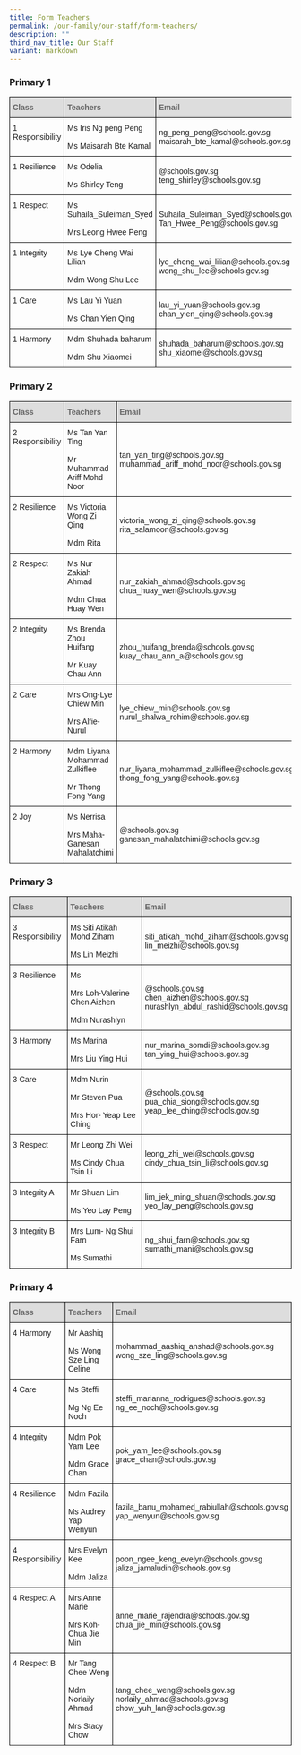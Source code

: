 ```yaml
---
title: Form Teachers
permalink: /our-family/our-staff/form-teachers/
description: ""
third_nav_title: Our Staff
variant: markdown
---
```

### Primary 1

<style type="text/css">
.tg  {border-collapse:collapse;border-spacing:0;}
.tg td{border-color:black;border-style:solid;border-width:1px;font-family:Arial, sans-serif;font-size:14px;
  overflow:hidden;padding:10px 5px;word-break:normal;}
.tg th{border-color:black;border-style:solid;border-width:1px;font-family:Arial, sans-serif;font-size:14px;
  font-weight:normal;overflow:hidden;padding:10px 5px;word-break:normal;}
.tg .tg-cly1{text-align:left;vertical-align:middle}
.tg .tg-e14l{background-color:#DDD;color:#666;font-weight:bold;text-align:left;vertical-align:top}
.tg .tg-0lax{text-align:left;vertical-align:top}
</style>
<table class="tg">
<thead>
  <tr>
    <th class="tg-e14l"><span style="font-weight:bold;font-style:inherit;color:#666;background-color:#DDD">Class</span></th>
    <th class="tg-e14l"><span style="font-weight:bold;font-style:inherit;color:#666;background-color:#DDD">Teachers</span></th>
    <th class="tg-e14l"><span style="font-weight:bold;font-style:inherit;color:#666;background-color:#DDD">Email</span></th>
  </tr>
</thead>
<tbody>
  <tr>
    <td class="tg-0lax">1 Responsibility</td>
    <td class="tg-cly1">Ms Iris Ng peng Peng<br><br>Ms Maisarah Bte Kamal </td>
    <td class="tg-cly1">ng_peng_peng@schools.gov.sg<br>maisarah_bte_kamal@schools.gov.sg</td>
  </tr>
  <tr>
		 <td class="tg-0lax">1 Resilience </td>
    <td class="tg-cly1">Ms Odelia<br><br>Ms Shirley Teng</td>
    <td class="tg-cly1">@schools.gov.sg<br>teng_shirley@schools.gov.sg</td>
  </tr>
  <tr>
    <td class="tg-0lax">1 Respect</td>
    <td class="tg-cly1">Ms Suhaila_Suleiman_Syed<br><br>Mrs Leong Hwee Peng</td>
    <td class="tg-cly1">Suhaila_Suleiman_Syed@schools.gov.sg<br>Tan_Hwee_Peng@schools.gov.sg</td>
  </tr>
  <tr>
    <td class="tg-0lax">1 Integrity</td>
    <td class="tg-cly1">Ms Lye Cheng Wai Lilian<br><br>Mdm Wong Shu Lee</td>
    <td class="tg-cly1">lye_cheng_wai_lilian@schools.gov.sg<br>wong_shu_lee@schools.gov.sg</td>
  </tr>
  <tr>
    <td class="tg-0lax">1 Care</td>
    <td class="tg-cly1">Ms Lau Yi Yuan<br><br>Ms Chan Yien Qing</td>
    <td class="tg-cly1">lau_yi_yuan@schools.gov.sg<br>chan_yien_qing@schools.gov.sg</td>
  </tr>
  <tr>
    <td class="tg-0lax">1 Harmony</td>
    <td class="tg-cly1">Mdm Shuhada baharum<br><br>Mdm Shu Xiaomei</td>
    <td class="tg-cly1">shuhada_baharum@schools.gov.sg<br>shu_xiaomei@schools.gov.sg</td>
  </tr>
  <tr>
  </tr>
</tbody>
</table>

### Primary 2

<style type="text/css">
.tg  {border-collapse:collapse;border-spacing:0;}
.tg td{border-color:black;border-style:solid;border-width:1px;font-family:Arial, sans-serif;font-size:14px;
  overflow:hidden;padding:10px 5px;word-break:normal;}
.tg th{border-color:black;border-style:solid;border-width:1px;font-family:Arial, sans-serif;font-size:14px;
  font-weight:normal;overflow:hidden;padding:10px 5px;word-break:normal;}
.tg .tg-cly1{text-align:left;vertical-align:middle}
.tg .tg-e14l{background-color:#DDD;color:#666;font-weight:bold;text-align:left;vertical-align:top}
.tg .tg-0lax{text-align:left;vertical-align:top}
</style>
<table class="tg">
<thead>
  <tr>
    <th class="tg-e14l"><span style="font-weight:bold;font-style:inherit;color:#666;background-color:#DDD">Class</span></th>
    <th class="tg-e14l"><span style="font-weight:bold;font-style:inherit;color:#666;background-color:#DDD">Teachers</span></th>
    <th class="tg-e14l"><span style="font-weight:bold;font-style:inherit;color:#666;background-color:#DDD">Email</span></th>
  </tr>
</thead>
<tbody>
  <tr>
    <td class="tg-0lax">2 Responsibility</td>
    <td class="tg-cly1">Ms Tan Yan Ting<br><br>Mr Muhammad Ariff Mohd Noor </td>
    <td class="tg-cly1">tan_yan_ting@schools.gov.sg<br>muhammad_ariff_mohd_noor@schools.gov.sg</td>
  </tr>
  <tr>
		 <td class="tg-0lax">2 Resilience </td>
    <td class="tg-cly1">Ms Victoria Wong Zi Qing<br><br>Mdm Rita</td>
    <td class="tg-cly1">victoria_wong_zi_qing@schools.gov.sg<br>rita_salamoon@schools.gov.sg</td>
  </tr>
  <tr>
    <td class="tg-0lax">2 Respect</td>
    <td class="tg-cly1">Ms Nur Zakiah Ahmad<br><br>Mdm Chua Huay Wen</td>
    <td class="tg-cly1">nur_zakiah_ahmad@schools.gov.sg<br>chua_huay_wen@schools.gov.sg</td>
  </tr>
  <tr>
    <td class="tg-0lax">2 Integrity</td>
    <td class="tg-cly1">Ms Brenda Zhou Huifang<br><br>Mr Kuay Chau Ann</td>
    <td class="tg-cly1">zhou_huifang_brenda@schools.gov.sg<br>kuay_chau_ann_a@schools.gov.sg</td>
  </tr>
  <tr>
    <td class="tg-0lax">2 Care</td>
    <td class="tg-cly1">Mrs Ong-Lye Chiew Min<br><br>Mrs Alfie- Nurul</td>
    <td class="tg-cly1">lye_chiew_min@schools.gov.sg<br>nurul_shalwa_rohim@schools.gov.sg</td>
  </tr>
  <tr>
    <td class="tg-0lax">2 Harmony</td>
    <td class="tg-cly1">Mdm Liyana Mohammad Zulkiflee<br><br>Mr Thong Fong Yang</td>
    <td class="tg-cly1">nur_liyana_mohammad_zulkiflee@schools.gov.sg<br>thong_fong_yang@schools.gov.sg</td>
    </tr>
  <tr>
    <td class="tg-0lax">2 Joy</td>
    <td class="tg-cly1">Ms Nerrisa<br><br>Mrs Maha-Ganesan Mahalatchimi</td>
    <td class="tg-cly1">@schools.gov.sg<br>ganesan_mahalatchimi@schools.gov.sg</td></tr>
  <tr>
  </tr>
</tbody>
</table>

### Primary 3

<style type="text/css">
.tg  {border-collapse:collapse;border-spacing:0;}
.tg td{border-color:black;border-style:solid;border-width:1px;font-family:Arial, sans-serif;font-size:14px;
  overflow:hidden;padding:10px 5px;word-break:normal;}
.tg th{border-color:black;border-style:solid;border-width:1px;font-family:Arial, sans-serif;font-size:14px;
  font-weight:normal;overflow:hidden;padding:10px 5px;word-break:normal;}
.tg .tg-cly1{text-align:left;vertical-align:middle}
.tg .tg-e14l{background-color:#DDD;color:#666;font-weight:bold;text-align:left;vertical-align:top}
.tg .tg-0lax{text-align:left;vertical-align:top}
</style>
<table class="tg">
<thead>
  <tr>
    <th class="tg-e14l"><span style="font-weight:bold;font-style:inherit;color:#666;background-color:#DDD">Class</span></th>
    <th class="tg-e14l"><span style="font-weight:bold;font-style:inherit;color:#666;background-color:#DDD">Teachers</span></th>
    <th class="tg-e14l"><span style="font-weight:bold;font-style:inherit;color:#666;background-color:#DDD">Email</span></th>
  </tr>
</thead>
<tbody>
  <tr>
    <td class="tg-0lax">3 Responsibility</td>
    <td class="tg-cly1">Ms Siti Atikah Mohd Ziham <br><br>Ms Lin Meizhi </td>
    <td class="tg-cly1">siti_atikah_mohd_ziham@schools.gov.sg<br>lin_meizhi@schools.gov.sg</td>
  </tr>
  <tr>
		 <td class="tg-0lax">3 Resilience </td>
    <td class="tg-cly1">Ms <br><br>Mrs Loh-Valerine Chen Aizhen<br><br>Mdm Nurashlyn</td>
    <td class="tg-cly1">@schools.gov.sg<br>chen_aizhen@schools.gov.sg<br>nurashlyn_abdul_rashid@schools.gov.sg</td>
  </tr>
  <tr>
    <td class="tg-0lax">3 Harmony</td>
    <td class="tg-cly1">Ms Marina<br><br>Mrs Liu Ying Hui</td>
    <td class="tg-cly1">nur_marina_somdi@schools.gov.sg<br>tan_ying_hui@schools.gov.sg</td>
  </tr>
  <tr>
    <td class="tg-0lax">3 Care</td>
    <td class="tg-cly1">Mdm Nurin<br><br>Mr Steven Pua<br><br>Mrs Hor- Yeap Lee Ching</td>
    <td class="tg-cly1">@schools.gov.sg<br>pua_chia_siong@schools.gov.sg<br>yeap_lee_ching@schools.gov.sg</td>
  </tr>
  <tr>
    <td class="tg-0lax">3 Respect</td>
    <td class="tg-cly1">Mr Leong Zhi Wei<br><br>Ms Cindy Chua Tsin Li</td>
    <td class="tg-cly1">leong_zhi_wei@schools.gov.sg<br>cindy_chua_tsin_li@schools.gov.sg</td>
  </tr>
  <tr>
    <td class="tg-0lax">3 Integrity A</td>
    <td class="tg-cly1">Mr Shuan Lim<br><br>Ms Yeo Lay Peng</td>
    <td class="tg-cly1">lim_jek_ming_shuan@schools.gov.sg<br>yeo_lay_peng@schools.gov.sg</td>
    </tr>
  <tr>
    <td class="tg-0lax">3 Integrity B</td>
    <td class="tg-cly1">Mrs Lum- Ng Shui Farn<br><br>Ms Sumathi</td>
    <td class="tg-cly1">ng_shui_farn@schools.gov.sg<br>sumathi_mani@schools.gov.sg</td></tr>
  <tr>
  </tr>
</tbody>
</table>

### Primary 4

<style type="text/css">
.tg  {border-collapse:collapse;border-spacing:0;}
.tg td{border-color:black;border-style:solid;border-width:1px;font-family:Arial, sans-serif;font-size:14px;
  overflow:hidden;padding:10px 5px;word-break:normal;}
.tg th{border-color:black;border-style:solid;border-width:1px;font-family:Arial, sans-serif;font-size:14px;
  font-weight:normal;overflow:hidden;padding:10px 5px;word-break:normal;}
.tg .tg-cly1{text-align:left;vertical-align:middle}
.tg .tg-e14l{background-color:#DDD;color:#666;font-weight:bold;text-align:left;vertical-align:top}
.tg .tg-0lax{text-align:left;vertical-align:top}
</style>
<table class="tg">
<thead>
  <tr>
    <th class="tg-e14l"><span style="font-weight:bold;font-style:inherit;color:#666;background-color:#DDD">Class</span></th>
    <th class="tg-e14l"><span style="font-weight:bold;font-style:inherit;color:#666;background-color:#DDD">Teachers</span></th>
    <th class="tg-e14l"><span style="font-weight:bold;font-style:inherit;color:#666;background-color:#DDD">Email</span></th>
  </tr>
</thead>
<tbody>
  <tr>
    <td class="tg-0lax">4 Harmony</td>
    <td class="tg-cly1">Mr Aashiq <br><br>Ms Wong Sze Ling Celine </td>
    <td class="tg-cly1">mohammad_aashiq_anshad@schools.gov.sg<br>wong_sze_ling@schools.gov.sg</td>
  </tr>
  <tr>
		 <td class="tg-0lax">4 Care </td>
    <td class="tg-cly1">Ms Steffi <br><br>Mg Ng Ee Noch</td>
    <td class="tg-cly1">steffi_marianna_rodrigues@schools.gov.sg<br>ng_ee_noch@schools.gov.sg</td>
  </tr>
  <tr>
    <td class="tg-0lax">4 Integrity</td>
    <td class="tg-cly1">Mdm Pok Yam Lee<br><br>Mdm Grace Chan</td>
    <td class="tg-cly1">pok_yam_lee@schools.gov.sg<br>grace_chan@schools.gov.sg</td>
  </tr>
  <tr>
    <td class="tg-0lax">4 Resilience</td>
    <td class="tg-cly1">Mdm Fazila<br><br>Ms Audrey Yap Wenyun</td>
    <td class="tg-cly1">fazila_banu_mohamed_rabiullah@schools.gov.sg<br>yap_wenyun@schools.gov.sg</td>
  </tr>
  <tr>
    <td class="tg-0lax">4 Responsibility</td>
    <td class="tg-cly1">Mrs Evelyn Kee<br><br>Mdm Jaliza</td>
    <td class="tg-cly1">poon_ngee_keng_evelyn@schools.gov.sg<br>jaliza_jamaludin@schools.gov.sg</td>
  </tr>
  <tr>
    <td class="tg-0lax">4 Respect A</td>
    <td class="tg-cly1">Mrs Anne Marie<br><br>Mrs Koh- Chua Jie Min</td>
    <td class="tg-cly1">anne_marie_rajendra@schools.gov.sg<br>chua_jie_min@schools.gov.sg</td>
    </tr>
  <tr>
    <td class="tg-0lax">4 Respect B</td>
    <td class="tg-cly1">Mr Tang Chee Weng<br><br>Mdm Norlaily Ahmad<br><br>Mrs Stacy Chow</td>
    <td class="tg-cly1">tang_chee_weng@schools.gov.sg<br>norlaily_ahmad@schools.gov.sg<br>chow_yuh_lan@schools.gov.sg</td></tr>
  <tr>
  </tr>
</tbody>
</table>